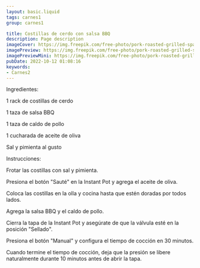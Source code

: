 ```yaml
---
layout: basic.liquid
tags: carnes1
group: carnes1

title: Costillas de cerdo con salsa BBQ
description: Page description
imageCover: https://img.freepik.com/free-photo/pork-roasted-grilled-spare-ribs-from-summer-bbq-served-with-vegetables-asparagus-baby-carrots-fresh-tomatoes-spices-smoked-ribs-white-plate-stone-surface-top-view_1150-44913.jpg?w=740&t=st=1677191447~exp=1677192047~hmac=b09f9ecb70f15e6823598d17ad036fbcae080fdecb08bc170158a5e72fbba0f1
imagePreview: https://img.freepik.com/free-photo/pork-roasted-grilled-spare-ribs-from-summer-bbq-served-with-vegetables-asparagus-baby-carrots-fresh-tomatoes-spices-smoked-ribs-white-plate-stone-surface-top-view_1150-44913.jpg?w=740&t=st=1677191447~exp=1677192047~hmac=b09f9ecb70f15e6823598d17ad036fbcae080fdecb08bc170158a5e72fbba0f1
imagePreviewMini: https://img.freepik.com/free-photo/pork-roasted-grilled-spare-ribs-from-summer-bbq-served-with-vegetables-asparagus-baby-carrots-fresh-tomatoes-spices-smoked-ribs-white-plate-stone-surface-top-view_1150-44913.jpg?w=740&t=st=1677191447~exp=1677192047~hmac=b09f9ecb70f15e6823598d17ad036fbcae080fdecb08bc170158a5e72fbba0f1
pubDate: 2022-10-12 01:08:16
keywords:
- Carnes2
---
```


Ingredientes:

1 rack de costillas de cerdo

1 taza de salsa BBQ

1 taza de caldo de pollo

1 cucharada de aceite de oliva

Sal y pimienta al gusto

Instrucciones:

Frotar las costillas con sal y pimienta.

Presiona el botón "Sauté" en la Instant Pot y agrega el aceite de oliva.

Coloca las costillas en la olla y cocina hasta que estén doradas por todos lados.

Agrega la salsa BBQ y el caldo de pollo.

Cierra la tapa de la Instant Pot y asegúrate de que la válvula esté en la posición "Sellado".

Presiona el botón "Manual" y configura el tiempo de cocción en 30 minutos.

Cuando termine el tiempo de cocción, deja que la presión se libere naturalmente durante 10 minutos antes de abrir la tapa.

